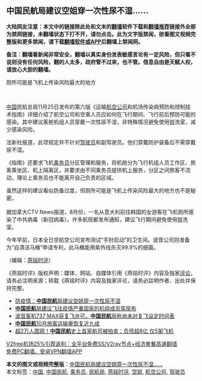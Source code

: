  <h2>中国民航局建议空姐穿一次性尿不湿……</h2> <p class="notice"><b>大陆网友注意：本文中的链接除此处和文末的<a href="https://github.com/bannedbook/fanqiang" >翻墙</a>软件下载和<a href="https://github.com/killgcd/justmysocks/blob/master/README.md">翻墙推荐</a>链接外全部为禁网链接，未翻墙状态下打不开，请勿点击。此为文字版禁闻，欲看图文视频完整版和更多禁闻，请下载<a href="https://github.com/bannedbook/fanqiang">翻墙软件或APP</a>后翻墙上禁闻网。</p><p>备注：翻墙看新闻非常安全，翻墙以真实身份发表敏感言论有一定风险，但只看不说则没有任何风险，翻的人太多，政府管不过来，也不管。信息自由是天赋人权，请放心大胆的翻墙。</b></p>  <div class="entry"> <p><p></p> <p></p> <p>厕所可能是飞机上传染风险最大的地方&nbsp;</p> <p>&nbsp;</p>  <p><span class='wp_keywordlink_affiliate'><a href="https://www.bannedbook.org/" title="中国" target="_blank">中国</a></span>民航总局11月25日发布的第六版&#12298;运输<a href="https://www.bannedbook.org/bnews/tag/%e8%88%aa%e7%a9%ba%e5%85%ac%e5%8f%b8/" class="st_tag internal_tag" rel="tag" title="标签 航空公司 下的日志">航空公司</a>和机场传染病预防和控制技术指南&#12299;详细介绍了航空公司和空乘人员应如何在飞行期间&#12289;飞行前后预防可能的感染&#12290;其中建议客舱机组人员穿戴一次性尿不湿&#65292;非特殊情况避免使用盥洗室&#65292;减少感染风险&#12290;</p> <p>   法新社报道&#65292;此项规定并不针对<a href="https://www.bannedbook.org/bnews/tag/%E9%A9%BE%E9%A9%B6%E5%91%98/" class="st_tag internal_tag" rel="tag" title="标签 驾驶员 下的日志">驾驶员</a>和副驾驶员&#12290;他们穿戴防护装备后不需穿戴尿不湿&#12290;</p> <p>&#12298;指南&#12299;还要求飞机<a href="https://www.bannedbook.org/bnews/tag/%E4%B9%98%E5%8A%A1%E5%91%98/" class="st_tag internal_tag" rel="tag" title="标签 乘务员 下的日志">乘务员</a>分区管理和服务&#65292;将机舱分为飞行机组人员工作区&#12289;旅客乘坐区&#12289;机上隔离区&#65292;并要求由不同乘务员提供机上服务&#65292;分区之间旅客不流动&#65292;理论上乘务员也不能离开自己负责的区域&#12290;</p> <p>虽然这样的建议看似防备过度&#65292;但厕所可能是飞机上传染风险最大的地方也不是秘密&#12290;<br />&nbsp;<br />据加拿大CTV News报道&#65292;8月份&#65292;一名从意大利前往韩国的女游客在飞机厕所感染了中共病毒&#65288;新冠病毒&#65289;&#12290;许多航班都发布通知&#65292;建议飞行期间避免使用盥洗室&#12290;</p>  <p>今年早前&#65292;日本全日空航空公司宣布测试&#8220;手肘启动&#8221;的卫生间&#12290;波音公司则准备为&#8220;自清洁马桶&#8221;申请专利&#65292;此马桶能用紫外线杀灭99.9%的细菌&#12290;</p> <p></p> <p>&#65288;编辑&#65306;<a href="https://www.bannedbook.org/bnews/tag/%e7%87%95%e9%93%ad%e6%97%b6%e8%af%84/" class="st_tag internal_tag" rel="tag" title="标签 燕铭时评 下的日志">燕铭时评</a>&#65289;</p> <p>&#12298;燕铭时评&#12299;版权声明&#65306;媒体&#12289;网站&#12289;自媒体引用&#12298;燕铭时评&#12299;内容及独家<span class='wp_keywordlink_affiliate'><a href="https://www.bannedbook.org/bnews/comments/" title="新闻评论" target="_blank">评论</a></span>&#65292;请务必注明来源&#65307;转载&#12298;燕铭时评&#12299;内容及独家评论&#65292;请务必註明作者&#12289;出处并保持完整&#12290;</p>  <ul class='op-related-articles' title='相关阅读'> <li><a href='https://www.bannedbook.org/bnews/headline/20201212/1446092.html' target='_blank'>防疫情：<b>中国民航</b>局建议空姐穿一次性尿不湿</a></li> <li><a href='https://www.bannedbook.org/bnews/baitai/20201210/1445354.html' target='_blank'><b>中国民航</b>局建议飞往疫情严重国家的机组成员穿尿布</a></li> <li><a href='https://www.bannedbook.org/bnews/headline/20201121/1434385.html' target='_blank'>波音客机737 MAX获复飞许可，<b>中国民航</b>局称尚未对复飞设定时间表</a></li> <li><a href='https://www.bannedbook.org/bnews/baitai/20201113/1430582.html' target='_blank'><b>中国民航</b>10月旅客运输量恢复近九成</a></li> <li><a href='https://www.bannedbook.org/bnews/cnnews/20200930/1405718.html' target='_blank'>超2万人围观！<b>中国民航</b>史上首家航司被拍卖：负债超8亿 仅5架飞机</a></li> </ul> <p class="texttj"> <a href="https://github.com/bannedbook/fanqiang/wiki/V2ray%E6%9C%BA%E5%9C%BA" target="_blank">V2free机场25%引荐返利：全平台免费SS/V2ray节点+经济套餐高速翻墙</a><br/> <a href="https://github.com/bannedbook/fanqiang/wiki/%E7%A6%81%E9%97%BB%E7%BD%91%E5%AE%89%E5%8D%93%E7%BF%BB%E5%A2%99%E6%96%B0%E9%97%BBAPP" target="_blank">免费PC翻墙、安卓VPN翻墙APP</a></p><p> </p><a name='sharetosocial'></a>       <div><b>本文的图文或视频完整版</b>：<a href='https://www.bannedbook.org/bnews/comments/20201216/1448993.html'>中国民航局建议空姐穿一次性尿不湿……</a></div>  </div><!--END ENTRY--> <div class="postfooter"> <div>本文标签：<a href="https://www.bannedbook.org/bnews/tag/%E4%B8%AD%E5%9B%BD/" rel="tag">中国</a>, <a href="https://www.bannedbook.org/bnews/tag/%e4%b8%ad%e5%9b%bd%e6%b0%91%e8%88%aa/" rel="tag">中国民航</a>, <a href="https://www.bannedbook.org/bnews/tag/%E4%B9%98%E5%8A%A1%E5%91%98/" rel="tag">乘务员</a>, <a href="https://www.bannedbook.org/bnews/tag/%e6%b0%91%e8%88%aa%e5%b1%80/" rel="tag">民航局</a>, <a href="https://www.bannedbook.org/bnews/tag/%e7%87%95%e9%93%ad%e6%97%b6%e8%af%84/" rel="tag">燕铭时评</a>, <a href="https://www.bannedbook.org/bnews/tag/%e7%a9%ba%e5%a7%90/" rel="tag">空姐</a>, <a href="https://www.bannedbook.org/bnews/tag/%e8%88%aa%e7%a9%ba%e5%85%ac%e5%8f%b8/" rel="tag">航空公司</a>, <a href="https://www.bannedbook.org/bnews/tag/%E9%A9%BE%E9%A9%B6%E5%91%98/" rel="tag">驾驶员</a></div>  </div><!--END POSTFOOTER--> 